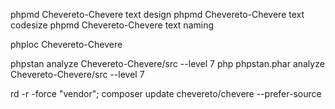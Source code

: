 phpmd Chevereto-Chevere text design
phpmd Chevereto-Chevere text codesize
phpmd Chevereto-Chevere text naming

phploc Chevereto-Chevere

phpstan analyze Chevereto-Chevere/src --level 7
php phpstan.phar analyze Chevereto-Chevere/src --level 7

rd -r -force "vendor"; composer update chevereto/chevere --prefer-source